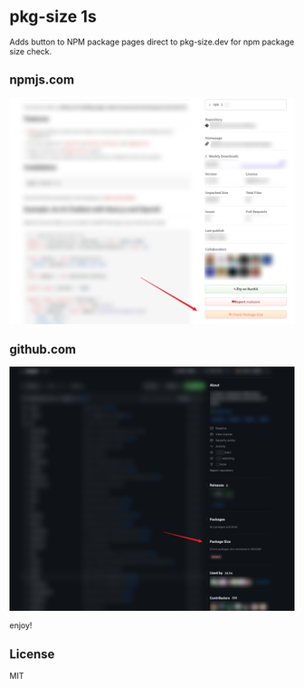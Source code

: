# pkg-size 1s

Adds button to NPM package pages direct to pkg-size.dev for npm package size check.

## npmjs.com

![Demo picture to show where are the button and what the button looks like in npmjs](https://raw.githubusercontent.com/mefengl/userscript-pkg-size-1s/main/res/demo_npmjs.png)

## github.com

![Demo picture to show where are the button and what the button looks like in github](https://raw.githubusercontent.com/mefengl/userscript-pkg-size-1s/main/res/demo_github.png)

enjoy!

## License

MIT
